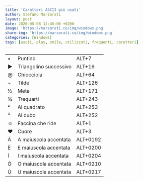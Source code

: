 ```yaml
---
title: 'Caratteri ASCII più usati'
author: Stefano Marzorati
layout: post
date: 2020-05-08 12:45:00 +0200
image: 'https://marzorati.co/img/windows.png'
share-img: 'https://marzorati.co/img/windows.png'
categories: [Windows]
tags: [ascii, play, smile, utilizzati, frequenti, caratteri]
---
```

<center>
<table>
<tbody>
  <tr>
    <td>•</td>
    <td>Puntino</td>
    <td>ALT+7</td>
  </tr>
  <tr>
    <td>►</td>
    <td>Triangolino successivo</td>
    <td>ALT+16</td>
  </tr>
  <tr>
    <td>@</td>
    <td>Chiocciola</td>
    <td>ALT+64</td>
  </tr>
  <tr>
    <td>~</td>
    <td>Tilde</td>
    <td>ALT+126</td>
  </tr>
  <tr>
    <td>½</td>
    <td>Metà</td>
    <td>ALT+171</td>
  </tr>
  <tr>
    <td>¾</td>
    <td>Trequarti</td>
    <td>ALT+243</td>
  </tr>
  <tr>
    <td>²</td>
    <td>Al quadrato</td>
    <td>ALT+253</td>
  </tr>
  <tr>
    <td>³</td>
    <td>Al cubo</td>
    <td>ALT+252</td>
  </tr>
  <tr>
    <td>☺</td>
    <td>Faccina che ride</td>
    <td>ALT+1</td>
  </tr>
  <tr>
    <td>♥</td>
    <td>Cuore</td>
    <td>ALT+3</td>
  </tr>
  <tr>
    <td>À</td>
    <td>A maiuscola accentata</td>
    <td>ALT+0192</td>
  </tr>
  <tr>
    <td>È</td>
    <td>E maiuscola accentata</td>
    <td>ALT+0200</td>
  </tr>
  <tr>
    <td>Ì</td>
    <td>I maiuscola accentata</td>
    <td>ALT+0204</td>
  </tr>
  <tr>
    <td>Ò</td>
    <td>O maiuscola accentata</td>
    <td>ALT+0210</td>
  </tr>
  <tr>
    <td>Ù</td>
    <td>U maiuscola accentata</td>
    <td>ALT+0217</td>
  </tr>
</tbody>
</table>
</center>
   
   
